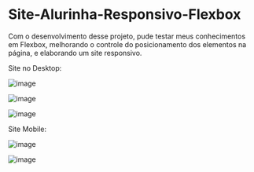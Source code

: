 # Site-Alurinha-Responsivo-Flexbox
Com o desenvolvimento desse projeto, pude testar meus conhecimentos em Flexbox, melhorando o controle do posicionamento dos elementos na página, e elaborando um site responsivo.

Site no Desktop:

![image](https://user-images.githubusercontent.com/85269068/155730163-258d7a17-6d9c-42ef-9332-c9453ecdcb16.png)

![image](https://user-images.githubusercontent.com/85269068/155730289-79b5448b-b6b0-4029-962c-2dfc7acf5a1a.png)

![image](https://user-images.githubusercontent.com/85269068/155730335-3a43bcee-b1c5-4101-b97f-07e335e51009.png)


Site Mobile:

![image](https://user-images.githubusercontent.com/85269068/155730461-63476bb0-d5c4-4f02-9f40-b56f1d0d6f79.png)


![image](https://user-images.githubusercontent.com/85269068/155730517-0538fefc-d222-4113-b334-b02fa9b41f9d.png)

